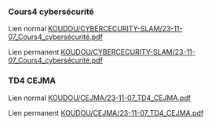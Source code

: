 
### Cours4 cybersécurité

Lien normal
[KOUDOU/CYBERCECURITY-SLAM/23-11-07_Cours4_cybersécurité.pdf](KOUDOU/CYBERSECURITY-SLAM/23-11-07_Cours4_cybersécurité.pdf)

Lien permanent
[KOUDOU/CYBERCECURITY-SLAM/23-11-07_Cours4_cybersécurité.pdf](https://github.com/whoamitty/BTS-SIO2-2023/blob/2715aa8ccb09db7e53d6301660b651c7c1f6553f/KOUDOU/CYBERCECURITY-SLAM/23-11-07_Cours4_cybersécurité.pdf)



### TD4 CEJMA

Lien normal
[KOUDOU/CEJMA/23-11-07_TD4_CEJMA.pdf](/KOUDOU/CEJMA/23-11-07_TD4_CEJMA.pdf)

Lien permanent
[KOUDOU/CEJMA/23-11-07_TD4_CEJMA.pdf](https://github.com/whoamitty/BTS-SIO2-2023/blob/2715aa8ccb09db7e53d6301660b651c7c1f6553f/KOUDOU/CEJMA/23-11-07_TD4_CEJMA.pdf)
